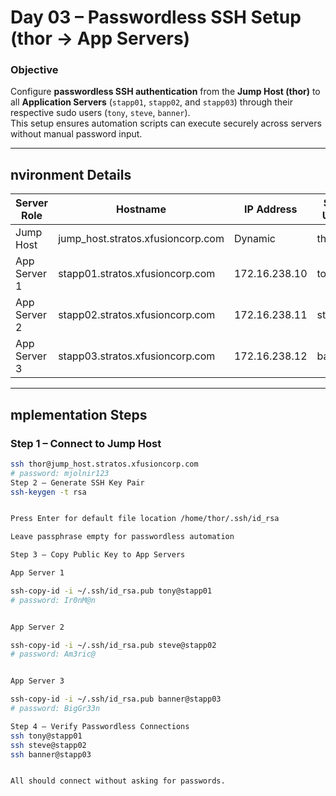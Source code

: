 #  Day 03 – Passwordless SSH Setup (thor → App Servers)

###  Objective
Configure **passwordless SSH authentication** from the **Jump Host (thor)** to all **Application Servers** (`stapp01`, `stapp02`, and `stapp03`) through their respective sudo users (`tony`, `steve`, `banner`).  
This setup ensures automation scripts can execute securely across servers without manual password input.

---

## nvironment Details

| Server Role | Hostname | IP Address | SSH User | Password |
|--------------|-----------|-------------|-----------|-----------|
| Jump Host | jump_host.stratos.xfusioncorp.com | Dynamic | thor | `mjolnir123` |
| App Server 1 | stapp01.stratos.xfusioncorp.com | 172.16.238.10 | tony | `Ir0nM@n` |
| App Server 2 | stapp02.stratos.xfusioncorp.com | 172.16.238.11 | steve | `Am3ric@` |
| App Server 3 | stapp03.stratos.xfusioncorp.com | 172.16.238.12 | banner | `BigGr33n` |

---

## mplementation Steps

### Step 1 – Connect to Jump Host
```bash
ssh thor@jump_host.stratos.xfusioncorp.com
# password: mjolnir123
Step 2 – Generate SSH Key Pair
ssh-keygen -t rsa


Press Enter for default file location /home/thor/.ssh/id_rsa

Leave passphrase empty for passwordless automation

Step 3 – Copy Public Key to App Servers

App Server 1

ssh-copy-id -i ~/.ssh/id_rsa.pub tony@stapp01
# password: Ir0nM@n


App Server 2

ssh-copy-id -i ~/.ssh/id_rsa.pub steve@stapp02
# password: Am3ric@


App Server 3

ssh-copy-id -i ~/.ssh/id_rsa.pub banner@stapp03
# password: BigGr33n

Step 4 – Verify Passwordless Connections
ssh tony@stapp01
ssh steve@stapp02
ssh banner@stapp03


All should connect without asking for passwords.

